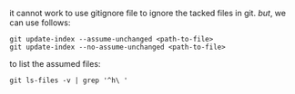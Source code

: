 it cannot work to use gitignore file to ignore the tacked files in git. *but*, we can use  follows:
```
git update-index --assume-unchanged <path-to-file>
git update-index --no-assume-unchanged <path-to-file>
```
to list the assumed files:
```
git ls-files -v | grep '^h\ '
```

